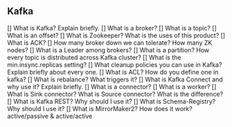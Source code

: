 ## Kafka 

[] What is Kafka? Explain briefly.
[] What is a broker?
[] What is a topic?
[] What is an offset?
[] What is Zookeeper? What is the uses of this product?
[] What is ACK?
[] How many broker down we can tolerate? How many ZK nodes?
[] What is a Leader among brokers?
[] What is a partition? How every topic is distributed across Kafka cluster?
[] What is the min.insync.replicas setting?
[] What cleanup policies you can use in Kafka? Explain briefly about every one.
[] What is ACL? How do you define one in kafka?
[] What is rebalance? What triggers it?
[] What is Kafka Connect and why use it? Explain briefly.
[] What is a connector?
[] What is a worker?
[] What is Sink connector? What is Source connector? What is the difference?
[] What is Kafka REST? Why should I use it?
[] What is Schema-Registry? Why should I use it?
[] What is MirrorMaker2? How does it work? active/passive & active/active
